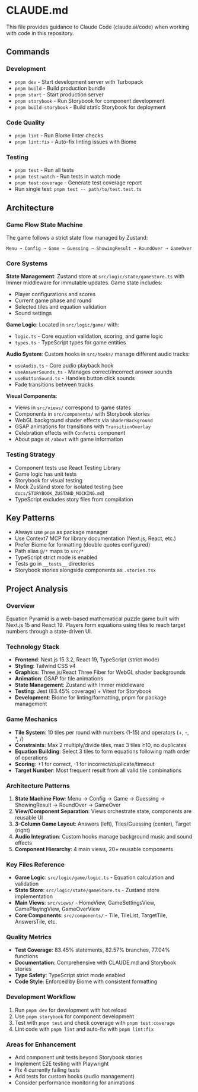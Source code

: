 # CLAUDE.md

This file provides guidance to Claude Code (claude.ai/code) when working with code in this repository.

## Commands

### Development
- `pnpm dev` - Start development server with Turbopack
- `pnpm build` - Build production bundle
- `pnpm start` - Start production server
- `pnpm storybook` - Run Storybook for component development
- `pnpm build-storybook` - Build static Storybook for deployment

### Code Quality
- `pnpm lint` - Run Biome linter checks
- `pnpm lint:fix` - Auto-fix linting issues with Biome

### Testing
- `pnpm test` - Run all tests
- `pnpm test:watch` - Run tests in watch mode
- `pnpm test:coverage` - Generate test coverage report
- Run single test: `pnpm test -- path/to/test.test.ts`

## Architecture

### Game Flow State Machine
The game follows a strict state flow managed by Zustand:
```
Menu → Config → Game → Guessing → ShowingResult → RoundOver → GameOver
```

### Core Systems

**State Management**: Zustand store at `src/logic/state/gameStore.ts` with Immer middleware for immutable updates. Game state includes:
- Player configurations and scores
- Current game phase and round
- Selected tiles and equation validation
- Sound settings

**Game Logic**: Located in `src/logic/game/` with:
- `logic.ts` - Core equation validation, scoring, and game logic
- `types.ts` - TypeScript types for game entities

**Audio System**: Custom hooks in `src/hooks/` manage different audio tracks:
- `useAudio.ts` - Core audio playback hook
- `useAnswerSounds.ts` - Manages correct/incorrect answer sounds
- `useButtonSound.ts` - Handles button click sounds
- Fade transitions between tracks

**Visual Components**: 
- Views in `src/views/` correspond to game states
- Components in `src/components/` with Storybook stories
- WebGL background shader effects via `ShaderBackground`
- GSAP animations for transitions with `TransitionOverlay`
- Celebration effects with `Confetti` component
- About page at `/about` with game information

### Testing Strategy
- Component tests use React Testing Library
- Game logic has unit tests
- Storybook for visual testing
- Mock Zustand store for isolated testing (see `docs/STORYBOOK_ZUSTAND_MOCKING.md`)
- TypeScript excludes story files from compilation

## Key Patterns

- Always use `pnpm` as package manager
- Use Context7 MCP for library documentation (Next.js, React, etc.)
- Prefer Biome for formatting (double quotes configured)
- Path alias `@/*` maps to `src/*`
- TypeScript strict mode is enabled
- Tests go in `__tests__` directories
- Storybook stories alongside components as `.stories.tsx`

## Project Analysis

### Overview
Equation Pyramid is a web-based mathematical puzzle game built with Next.js 15 and React 19. Players form equations using tiles to reach target numbers through a state-driven UI.

### Technology Stack
- **Frontend**: Next.js 15.3.2, React 19, TypeScript (strict mode)
- **Styling**: Tailwind CSS v4
- **Graphics**: Three.js/React Three Fiber for WebGL shader backgrounds
- **Animation**: GSAP for tile animations
- **State Management**: Zustand with Immer middleware
- **Testing**: Jest (83.45% coverage) + Vitest for Storybook
- **Development**: Biome for linting/formatting, pnpm for package management

### Game Mechanics
- **Tile System**: 10 tiles per round with numbers (1-15) and operators (+, -, *, /)
- **Constraints**: Max 2 multiply/divide tiles, max 3 tiles ≥10, no duplicates
- **Equation Building**: Select 3 tiles to form equations following math order of operations
- **Scoring**: +1 for correct, -1 for incorrect/duplicate/timeout
- **Target Number**: Most frequent result from all valid tile combinations

### Architecture Patterns
1. **State Machine Flow**: Menu → Config → Game → Guessing → ShowingResult → RoundOver → GameOver
2. **View/Component Separation**: Views orchestrate state, components are reusable UI
3. **3-Column Game Layout**: Answers (left), Tiles/Guessing (center), Target (right)
4. **Audio Integration**: Custom hooks manage background music and sound effects
5. **Component Hierarchy**: 4 main views, 20+ reusable components

### Key Files Reference
- **Game Logic**: `src/logic/game/logic.ts` - Equation calculation and validation
- **State Store**: `src/logic/state/gameStore.ts` - Zustand store implementation
- **Main Views**: `src/views/` - HomeView, GameSettingsView, GamePlayingView, GameOverView
- **Core Components**: `src/components/` - Tile, TileList, TargetTile, AnswersTile, etc.

### Quality Metrics
- **Test Coverage**: 83.45% statements, 82.57% branches, 77.04% functions
- **Documentation**: Comprehensive with CLAUDE.md and Storybook stories
- **Type Safety**: TypeScript strict mode enabled
- **Code Style**: Enforced by Biome with consistent formatting

### Development Workflow
1. Run `pnpm dev` for development with hot reload
2. Use `pnpm storybook` for component development
3. Test with `pnpm test` and check coverage with `pnpm test:coverage`
4. Lint code with `pnpm lint` and auto-fix with `pnpm lint:fix`

### Areas for Enhancement
- Add component unit tests beyond Storybook stories
- Implement E2E testing with Playwright
- Fix 4 currently failing tests
- Add tests for custom hooks (audio management)
- Consider performance monitoring for animations